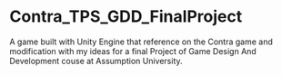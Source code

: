 # Contra_TPS_GDD_FinalProject
A game built with Unity Engine that reference on the Contra game and modification with my ideas for a final Project of Game Design And Development couse at Assumption University.
